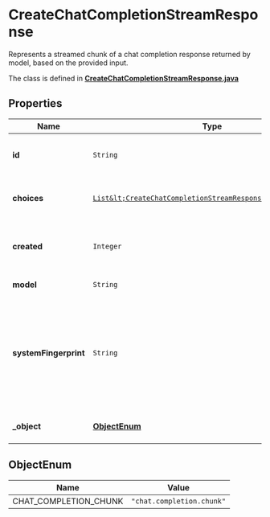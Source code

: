 

# CreateChatCompletionStreamResponse

Represents a streamed chunk of a chat completion response returned by model, based on the provided input.

The class is defined in **[CreateChatCompletionStreamResponse.java](../../src/main/java/org/openapitools/model/CreateChatCompletionStreamResponse.java)**

## Properties

Name | Type | Description | Notes
------------ | ------------- | ------------- | -------------
**id** | `String` | A unique identifier for the chat completion. Each chunk has the same ID. | 
**choices** | [`List&lt;CreateChatCompletionStreamResponseChoicesInner&gt;`](CreateChatCompletionStreamResponseChoicesInner.md) | A list of chat completion choices. Can be more than one if &#x60;n&#x60; is greater than 1. | 
**created** | `Integer` | The Unix timestamp (in seconds) of when the chat completion was created. Each chunk has the same timestamp. | 
**model** | `String` | The model to generate the completion. | 
**systemFingerprint** | `String` | This fingerprint represents the backend configuration that the model runs with. Can be used in conjunction with the &#x60;seed&#x60; request parameter to understand when backend changes have been made that might impact determinism.  |  [optional property]
**_object** | [**ObjectEnum**](#ObjectEnum) | The object type, which is always &#x60;chat.completion.chunk&#x60;. | 






## ObjectEnum

Name | Value
---- | -----
CHAT_COMPLETION_CHUNK | `"chat.completion.chunk"`


